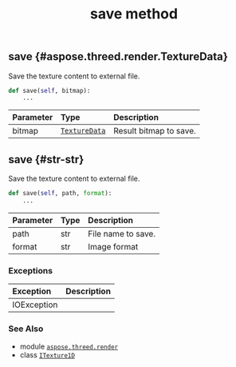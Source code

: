 ﻿---
title: save method
second_title: Aspose.3D for Python via .NET API References
description: 
type: docs
weight: 30
url: /aspose.threed.render/itexture1d/save/
is_root: false
---

## save {#aspose.threed.render.TextureData}

Save the texture content to external file.



```python
def save(self, bitmap):
    ...
```


| Parameter | Type | Description |
| :- | :- | :- |
| bitmap | [`TextureData`](/3d/python-net/aspose.threed.render/texturedata) | Result bitmap to save. |


## save {#str-str}

Save the texture content to external file.



```python
def save(self, path, format):
    ...
```


| Parameter | Type | Description |
| :- | :- | :- |
| path | str | File name to save. |
| format | str | Image format |
### Exceptions
| Exception | Description |
| :- | :- |
| IOException |  |





### See Also
* module [`aspose.threed.render`](../../)
* class [`ITexture1D`](/3d/python-net/aspose.threed.render/itexture1d)
